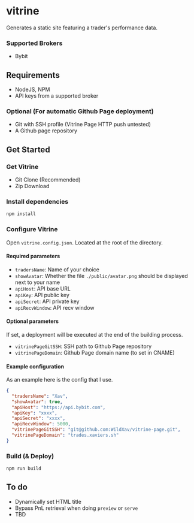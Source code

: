 # vitrine

Generates a static site featuring a trader's performance data.

### Supported Brokers

- Bybit

## Requirements
- NodeJS, NPM
- API keys from a supported broker

### Optional (For automatic Github Page deployment)
- Git with SSH profile (Vitrine Page HTTP push untested)
- A Github page repository  

## Get Started
### Get Vitrine
- Git Clone (Recommended)
- Zip Download

### Install dependencies
```sh
npm install
```

### Configure Vitrine
Open `vitrine.config.json`. Located at the root of the directory.

#### Required parameters
- `tradersName`: Name of your choice
- `showAvatar`: Whether the file `./public/avatar.png` should be displayed next to your name
- `apiHost`: API base URL
- `apiKey`: API public key
- `apiSecret`: API private key
- `apiRecvWindow`: API recv window

#### Optional parameters
If set, a deployment will be executed at the end of the building process. 
- `vitrinePageGitSSH`: SSH path to Github Page repository
- `vitrinePageDomain`: Github Page domain name (to set in CNAME)

#### Example configuration
As an example here is the config that I use.
```json
{
  "tradersName": "Xav",
  "showAvatar": true,
  "apiHost": "https://api.bybit.com",
  "apiKey": "xxxx",
  "apiSecret": "xxxx",
  "apiRecvWindow": 5000,
  "vitrinePageGitSSH": "git@github.com:WildXav/vitrine-page.git",
  "vitrinePageDomain": "trades.xaviers.sh"
}
```

### Build (& Deploy)
```sh
npm run build
```

## To do
- Dynamically set HTML title
- Bypass PnL retrieval when doing `preview` or `serve`
- TBD
